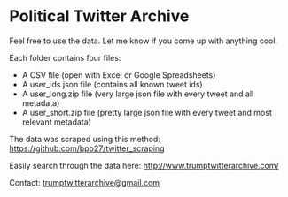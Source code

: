 # Political Twitter Archive

Feel free to use the data. Let me know if you come up with anything cool.

Each folder contains four files:
  - A CSV file (open with Excel or Google Spreadsheets)
  - A user_ids.json file (contains all known tweet ids)
  - A user_long.zip file (very large json file with every tweet and all metadata)
  - A user_short.zip file (pretty large json file with every tweet and most relevant metadata)

The data was scraped using this method:
https://github.com/bpb27/twitter_scraping

Easily search through the data here:
http://www.trumptwitterarchive.com/

Contact:
trumptwitterarchive@gmail.com
